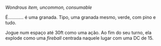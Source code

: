 *Wondrous item, uncommon, consumable*

É............ é uma granada. Tipo, uma granada mesmo, verde, com pino e tudo.

Jogue num espaço até 30ft como uma ação. Ao fim do seu turno, ela explode como uma *fireball* centrada naquele lugar com uma DC de 15. 
